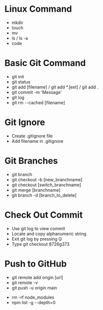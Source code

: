 # Linux Command
- mkdir
- touch
- mv
- ls / ls -a
- code

# Basic Git Command
- git init
- git status
- git add [filename] / git add \*.[ext] / git add .
- git commit -m 'Message'
- git log
- git rm --cached [filename]

# Git Ignore
- Create .gitignore file
- Add filename in .gitignore

# Git Branches
- git branch
- git checkout -b [new_branchname]
- git checkout [switch_branchname]
- git merge [branchname]
- git branch -d [branch_to_delete]

# Check Out Commit
- Use git log to view commit
- Locate and copy alphanumeric string
- Exit git log by pressing Q
- Type git checkout 8726g373

# Push to GitHub
- git remote add origin [url]
- git remote -v
- git push -u origin main

* rm -rf node_modules
* npm list -g --depth=0
